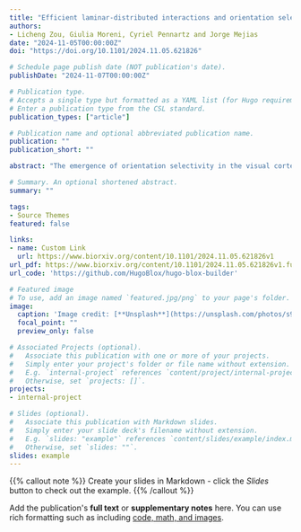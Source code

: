 ```yaml
---
title: "Efficient laminar-distributed interactions and orientation selectivity in the mouse V1 cortical column"
authors:
- Licheng Zou, Giulia Moreni, Cyriel Pennartz and Jorge Mejias
date: "2024-11-05T00:00:00Z"
doi: "https://doi.org/10.1101/2024.11.05.621826"

# Schedule page publish date (NOT publication's date).
publishDate: "2024-11-07T00:00:00Z"

# Publication type.
# Accepts a single type but formatted as a YAML list (for Hugo requirements).
# Enter a publication type from the CSL standard.
publication_types: ["article"]

# Publication name and optional abbreviated publication name.
publication: ""
publication_short: ""

abstract: "The emergence of orientation selectivity in the visual cortex is a well-known phenomenon in neuroscience, but the details of such emergence and the role of different cortical layers and cell types, particularly in rodents which lack a topographical organization of orientation-selectivity (OS) properties, are less clear. To tackle this question, we use an existing biologically detailed model of the mouse V1 cortical column, which is constrained by existing connectivity data across cortical layers and between pyramidal, PV, SST and VIP cell types. Using this model as a basis, we implemented activity-dependent structural plasticity induced by stimulation with orientated drifting gratings, leading to a good match of tuning properties of pyramidal cells with experimentally observed OS laminar distribution, their evoked firing rate and tuning width. We then employed a mean-field model to uncover the role of co-tuned subnetworks in laminar signal propagation and explain the effects of intra- and inter- laminar coupling distributions. Our plasticity-induced modified model and mean-field model were able to explain both the excitatory enhancement through co-tuned subnetworks and inter-laminar disynaptic inhibition. Overall, our work highlights the importance of the clustering of neural selectivity features for effective excitatory transmission in cortical circuits."

# Summary. An optional shortened abstract.
summary: ""

tags:
- Source Themes
featured: false

links:
- name: Custom Link
  url: https://www.biorxiv.org/content/10.1101/2024.11.05.621826v1
url_pdf: https://www.biorxiv.org/content/10.1101/2024.11.05.621826v1.full.pdf
url_code: 'https://github.com/HugoBlox/hugo-blox-builder'

# Featured image
# To use, add an image named `featured.jpg/png` to your page's folder. 
image:
  caption: 'Image credit: [**Unsplash**](https://unsplash.com/photos/s9CC2SKySJM)'
  focal_point: ""
  preview_only: false

# Associated Projects (optional).
#   Associate this publication with one or more of your projects.
#   Simply enter your project's folder or file name without extension.
#   E.g. `internal-project` references `content/project/internal-project/index.md`.
#   Otherwise, set `projects: []`.
projects:
- internal-project

# Slides (optional).
#   Associate this publication with Markdown slides.
#   Simply enter your slide deck's filename without extension.
#   E.g. `slides: "example"` references `content/slides/example/index.md`.
#   Otherwise, set `slides: ""`.
slides: example
---
```


{{% callout note %}}
Create your slides in Markdown - click the *Slides* button to check out the example.
{{% /callout %}}

Add the publication's **full text** or **supplementary notes** here. You can use rich formatting such as including [code, math, and images](https://docs.hugoblox.com/content/writing-markdown-latex/).
